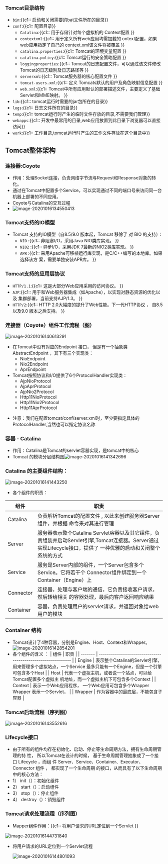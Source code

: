 ### Tomcat目录结构

+ `bin`:{{c1:: 启动和关闭需要的bat文件所在的目录}}
+ `conf`:{{c1:: 配置目录}}
  + `Catalina`:{{c1:: 用于存储针对每个虚拟机的 Context配置 }}
  + `contextxml`:{{c1:: 用于定义所有web应用均需加载的 ontext配置，如果web应用指定了自己的 context.xml该文件将被覆盖 }}
  + `catalina.properties`:{{c1:: Tomcat的环境变量配置 }}
  + `catalina.policy`:{{c1:: Tomcat运行的安全策略配置 }}
  + `loggingproperties`:{{c1:: Tomcat的日志配置文件，可以通过该文件修改 Tomcat的日志级别及日志路径等 }}
  + `serverxml`:{{c1:: Tomcat服务器的核心配置文件 }}
  + `tomcat-users.xml`:{{c1:: 定义 Tomcats默认的用户及角色映射信息配置 }}
  + `web.xml`:{{c1:: Tomcat中所有应用默认的部署描述文件，主要定义了基础 Servlet和MME映射。 }}
+ `lib`:{{c1:: tomcat运行时需要的jar包所在的目录}}
+ `logs`:{{c1:: 日志文件所在的目录}}
+ `temp`:{{c1:: tomcat运行时产生的临时文件存放的目录,不需要我们管理}}
+ `webapps`:{{c1:: 开发中最常用的目录,web应用放置到此目录下浏览器可以直接访问}}
+ `work`:{{c1:: 工作目录,tomcat运行时产生的工作文件存放在这个目录中}}

## Tomcat整体架构

### 连接器:Coyote

+ 作用：处理Socket连接，负责网络字节流与Request和Response对象的转化。
+ 通过在Tomcat中配置多个Service，可以实现通过不同的端口号来访问同一台机器上部署的不同应用。
+ Coyote与Catalina的交互过程
+ ![image-20201016134550413](tomcat.assets/image-20201016134550413.png)

###  Tomcat支持的IO模型
- Tomcat 支持的IO模型（自8.5/9.0 版本起，Tomcat 移除了 对 BIO 的支持）：
  - `NIO` :{{c1:: 非阻塞I/O，采用Java NIO类库实现。  }}
  - `NIO2` :{{c1:: 异步I/O，采用JDK 7最新的NIO2类库实现。  }}
  - `APR` :{{c1:: 采用Apache可移植运行库实现，是C/C++编写的本地库。如果选择该方 案，需要单独安装APR库。 }}

### Tomcat支持的应用层协议
+ `HTTP/1.1`:{{c1:: 这是大部分Web应用采用的访问协议。 }}
+ `AJP`:{{c1:: 用于和Web服务器集成（如Apache），以实现对静态资源的优化以及 集群部署，当前支持AJP/1.3。 }}
+ `HTTP/2`:{{c1:: HTTP 2.0大幅度的提升了Web性能。下一代HTTP协议 ， 自8.5以及9.0 版本之后支持。 }}

### 连接器（Coyote）组件工作流程（图）

![image-20201016140613291](tomcat.assets/image-20201016140613291.png)
- 在Tomcat中没有对应的Endpoint 接口， 但是有一个抽象类 AbstractEndpoint ，其下有三个实现类：
  - NioEndpoint
  - Nio2Endpoint
  - AprEndpoint 
- Tomcat按照协议和I/O提供了6个ProtocolHandler实现类： 
  - AjpNioProtocol 
  - AjpAprProtocol
  - AjpNio2Protocol 
  - Http11NioProtocol 
  - Http11Nio2Protocol 
  - Http11AprProtocol
+ 注意：我们在配置tomcat/conf/server.xml时，至少要指定具体的ProtocolHandler,当然也可以指定协议名称

### 容器 - Catalina

+ 作用：Catalina是Tomcat的servlet容器实现，是tomcat中的核心
+ Tomcat 的模块分层结构图![image-20201016141342696](tomcat.assets/image-20201016141342696.png)

### Catalina 的主要组件结构：

![image-20201016141443250](tomcat.assets/image-20201016141443250.png)

+ 各个组件的职责：

| 组件      | 职责                                                         |
| --------- | ------------------------------------------------------------ |
| Catalina  | 负责解析Tomcat的配置文件 , 以此来创建服务器Server组件，并根据 命令来对其进行管理 |
| Server    | 服务器表示整个Catalina Servlet容器以及其它组件，负责组装并启动Servlet引擎,Tomcat连接器。Server通过实现Lifecycle接口，提供了 一种优雅的启动和关闭整个系统的方式 |
| Service   | 服务是Server内部的组件，一个Server包含多个Service。它将若干个 Connector组件绑定到一个Container（Engine）上 |
| Connector | 连接器，处理与客户端的通信，它负责接收客户请求，然后转给相关 的容器处理，最后向客户返回响应结果 |
| Container | 容器，负责处理用户的servlet请求，并返回对象给web用户的模块   |

### Container 结构
+ Tomcat设计了4种容器，分别是Engine、Host、Context和Wrapper。
![image-20201016142854201](tomcat.assets/image-20201016142854201.png)
+ 各个组件的含义 ：
| 组件    | 职责                                                         |
| ------- | ------------------------------------------------------------ |
| Engine  | 表示整个Catalina的Servlet引擎，用来管理多个虚拟站点，一个Service 最多只能有一个Engine，但是一个引擎可包含多个Host |
| Host    | 代表一个虚拟主机，或者说一个站点，可以给Tomcat配置多个虚拟主 机地址，而一个虚拟主机下可包含多个Context |
| Context | 表示一个Web应用程序， 一个Web应用可包含多个Wrapper Wrapper 表示一个Servlet， |
| Wrapper | 作为容器中的最底层，不能包含子容器                           |

### Tomcat启动流程（序列图）

![image-20201016143552616](tomcat.assets/image-20201016143552616.png)

### Lifecycle接口

+ 由于所有的组件均存在初始化、启动、停止等生命周期方法，拥有生命周期管理的特 性， 所以Tomcat在设计的时候， 基于生命周期管理抽象成了一个接口 Lifecycle ，而组 件 Server、Service、Container、Executor、Connector 组件 ， 都实现了一个生命周期 的接口，从而具有了以下生命周期中的核心方法：
+ 1） init（）：初始化组件 
+ 2） start（）：启动组件 
+ 3） stop（）：停止组件 
+ 4） destroy（）：销毁组件

### Tomcat请求处理流程（序列图）

+ Mapper组件作用：{{c1:: 将用户请求的URL定位到一个Servlet }}

![image-20201016144731840](tomcat.assets/image-20201016144731840.png)

+ 将用户请求的URL定位到一个Servlet流程

  ![image-20201016144801093](tomcat.assets/image-20201016144801093.png)